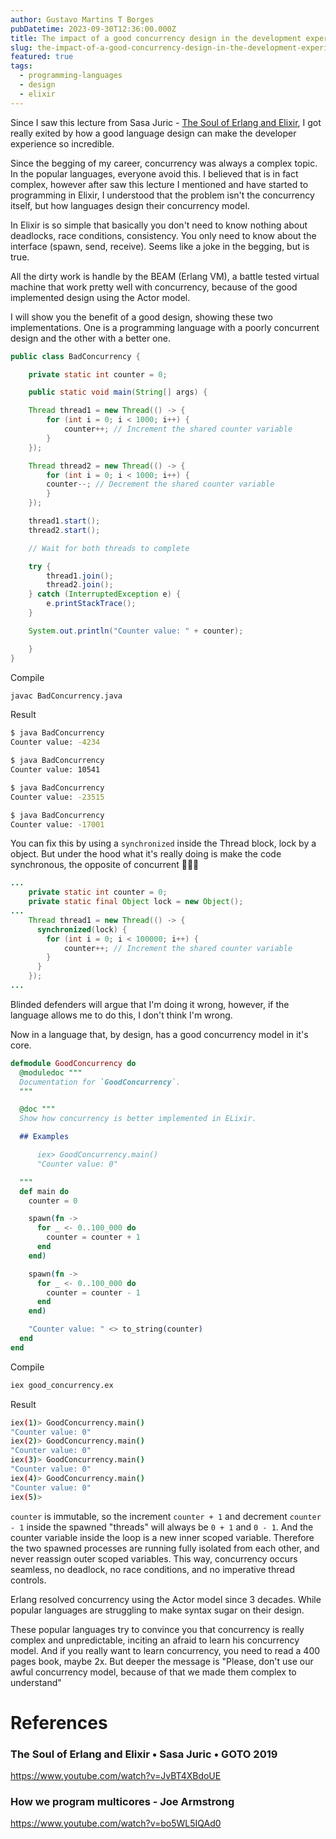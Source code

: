 ```yaml
---
author: Gustavo Martins T Borges
pubDatetime: 2023-09-30T12:36:00.000Z
title: The impact of a good concurrency design in the development experience
slug: the-impact-of-a-good-concurrency-design-in-the-development-experience
featured: true
tags:
  - programming-languages
  - design
  - elixir
---
```


Since I saw this lecture from Sasa Juric -
[The Soul of Erlang and Elixir](https://www.youtube.com/watch?v=JvBT4XBdoUE), I
got really exited by how a good language design can make the developer
experience so incredible.

Since the begging of my career, concurrency was always a complex topic. In the
popular languages, everyone avoid this. I believed that is in fact complex,
however after saw this lecture I mentioned and have started to programming in
Elixir, I understood that the problem isn't the concurrency itself, but how
languages design their concurrency model.

In Elixir is so simple that basically you don't need to know nothing about
deadlocks, race conditions, consistency. You only need to know about the
interface (spawn, send, receive). Seems like a joke in the begging, but is true.

All the dirty work is handle by the BEAM (Erlang VM), a battle tested virtual
machine that work pretty well with concurrency, because of the good implemented
design using the Actor model.

I will show you the benefit of a good design, showing these two implementations.
One is a programming language with a poorly concurrent design and the other with
a better one.

```java
public class BadConcurrency {

    private static int counter = 0;

    public static void main(String[] args) {

    Thread thread1 = new Thread(() -> {
        for (int i = 0; i < 1000; i++) {
            counter++; // Increment the shared counter variable
        }
    });

    Thread thread2 = new Thread(() -> {
        for (int i = 0; i < 1000; i++) {
        counter--; // Decrement the shared counter variable
        }
    });

    thread1.start();
    thread2.start();

    // Wait for both threads to complete

    try {
        thread1.join();
        thread2.join();
    } catch (InterruptedException e) {
        e.printStackTrace();
    }

    System.out.println("Counter value: " + counter);

    }
}
```

Compile

```bash
javac BadConcurrency.java
```

Result

```bash
$ java BadConcurrency
Counter value: -4234

$ java BadConcurrency
Counter value: 10541

$ java BadConcurrency
Counter value: -23515

$ java BadConcurrency
Counter value: -17001
```

You can fix this by using a `synchronized` inside the Thread block, lock by a
object. But under the hood what it's really doing is make the code synchronous,
the opposite of concurrent 🤷🏽‍♂️

```java
...
    private static int counter = 0;
    private static final Object lock = new Object();
...
    Thread thread1 = new Thread(() -> {
      synchronized(lock) {
        for (int i = 0; i < 100000; i++) {
            counter++; // Increment the shared counter variable
        }
      }
    });
...
```

Blinded defenders will argue that I'm doing it wrong, however, if the language
allows me to do this, I don't think I'm wrong.

Now in a language that, by design, has a good concurrency model in it's core.

```elixir
defmodule GoodConcurrency do
  @moduledoc """
  Documentation for `GoodConcurrency`.
  """

  @doc """
  Show how concurrency is better implemented in ELixir.

  ## Examples

      iex> GoodConcurrency.main()
      "Counter value: 0"

  """
  def main do
    counter = 0

    spawn(fn ->
      for _ <- 0..100_000 do
        counter = counter + 1
      end
    end)

    spawn(fn ->
      for _ <- 0..100_000 do
        counter = counter - 1
      end
    end)

    "Counter value: " <> to_string(counter)
  end
end
```

Compile

```bash
iex good_concurrency.ex
```

Result

```bash
iex(1)> GoodConcurrency.main()
"Counter value: 0"
iex(2)> GoodConcurrency.main()
"Counter value: 0"
iex(3)> GoodConcurrency.main()
"Counter value: 0"
iex(4)> GoodConcurrency.main()
"Counter value: 0"
iex(5)>
```

`counter` is immutable, so the increment `counter + 1` and decrement
`counter - 1` inside the spawned "threads" will always be `0 + 1` and `0 - 1`.
And the counter variable inside the loop is a new inner scoped variable.
Therefore the two spawned processes are running fully isolated from each other,
and never reassign outer scoped variables. This way, concurrency occurs
seamless, no deadlock, no race conditions, and no imperative thread controls.

Erlang resolved concurrency using the Actor model since 3 decades. While popular
languages are struggling to make syntax sugar on their design.

These popular languages try to convince you that concurrency is really complex
and unpredictable, inciting an afraid to learn his concurrency model. And if you
really want to learn concurrency, you need to read a 400 pages book, maybe 2x.
But deeper the message is "Please, don't use our awful concurrency model,
because of that we made them complex to understand"

# References

### The Soul of Erlang and Elixir • Sasa Juric • GOTO 2019

https://www.youtube.com/watch?v=JvBT4XBdoUE

### How we program multicores - Joe Armstrong

https://www.youtube.com/watch?v=bo5WL5IQAd0
